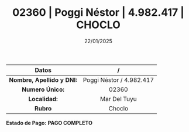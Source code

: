 ﻿---
title: 02360 | Poggi Néstor | 4.982.417 | CHOCLO
date: 22/01/2025
draft: false
tags: ['mar-del-tuyu', 'titular', 'choclo']
---

|          **Datos**          |  /  |
|:---------------------------:|:---:|
| **Nombre, Apellido y DNI:** | Poggi Néstor / 4.982.417 |
|      **Numero Único:**      | 02360 |
|        **Localidad:**       | Mar Del Tuyu |
|          **Rubro**          | Choclo |

**Estado de Pago:** **PAGO COMPLETO**
